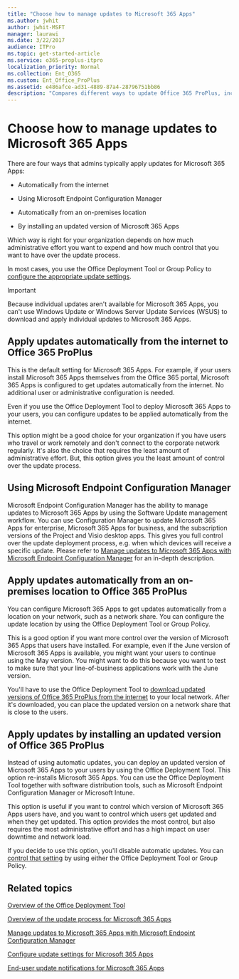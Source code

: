 ```yaml
---
title: "Choose how to manage updates to Microsoft 365 Apps"
ms.author: jwhit
author: jwhit-MSFT
manager: laurawi
ms.date: 3/22/2017
audience: ITPro
ms.topic: get-started-article
ms.service: o365-proplus-itpro
localization_priority: Normal
ms.collection: Ent_O365
ms.custom: Ent_Office_ProPlus
ms.assetid: e486afce-ad31-4889-87a4-28796751bb86
description: "Compares different ways to update Office 365 ProPlus, including automatically from the internet or from an on-premises location."
---
```


# Choose how to manage updates to Microsoft 365 Apps
  
There are four ways that admins typically apply updates for Microsoft 365 Apps:

- Automatically from the internet

- Using Microsoft Endpoint Configuration Manager

- Automatically from an on-premises location

- By installing an updated version of Microsoft 365 Apps
    
Which way is right for your organization depends on how much administrative effort you want to expend and how much control that you want to have over the update process.

In most cases, you use the Office Deployment Tool or Group Policy to [configure the appropriate update settings](configure-update-settings-for-office-365-proplus.md).
  
> [!IMPORTANT]
> Because individual updates aren't available for Microsoft 365 Apps, you can't use Windows Update or Windows Server Update Services (WSUS) to download and apply individual updates to Microsoft 365 Apps. 

## Apply updates automatically from the internet to Office 365 ProPlus
<a name="Internet"> </a>

This is the default setting for Microsoft 365 Apps. For example, if your users install Microsoft 365 Apps themselves from the Office 365 portal, Microsoft 365 Apps is configured to get updates automatically from the internet. No additional user or administrative configuration is needed.
  
Even if you use the Office Deployment Tool to deploy Microsoft 365 Apps to your users, you can configure updates to be applied automatically from the internet.
  
This option might be a good choice for your organization if you have users who travel or work remotely and don't connect to the corporate network regularly. It's also the choice that requires the least amount of administrative effort. But, this option gives you the least amount of control over the update process.

## Using Microsoft Endpoint Configuration Manager
<a name="MECM"> </a>

Microsoft Endpoint Configuration Manager has the ability to manage updates to Microsoft 365 Apps by using the Software Update management workflow. You can use Configuration Manager to update Microsoft 365 Apps for enterprise, Microsoft 365 Apps for business, and the subscription versions of the Project and Visio desktop apps. This gives you full control over the update deployment process, e.g. when which devices will receive a specific update. Please refer to [Manage updates to Microsoft 365 Apps with Microsoft Endpoint Configuration Manager](manage-office-365-proplus-updates-with-configuration-manager.md) for an in-depth description.

## Apply updates automatically from an on-premises location to Office 365 ProPlus
<a name="OnPremises"> </a>

You can configure Microsoft 365 Apps to get updates automatically from a location on your network, such as a network share. You can configure the update location by using the Office Deployment Tool or Group Policy.
  
This is a good option if you want more control over the version of Microsoft 365 Apps that users have installed. For example, even if the June version of Microsoft 365 Apps is available, you might want your users to continue using the May version. You might want to do this because you want to test to make sure that your line-of-business applications work with the June version.
  
You'll have to use the Office Deployment Tool to [download updated versions of Office 365 ProPlus from the internet](overview-of-the-office-2016-deployment-tool.md) to your local network. After it's downloaded, you can place the updated version on a network share that is close to the users.
  
## Apply updates by installing an updated version of Office 365 ProPlus
<a name="Install"> </a>

Instead of using automatic updates, you can deploy an updated version of Microsoft 365 Apps to your users by using the Office Deployment Tool. This option re-installs Microsoft 365 Apps. You can use the Office Deployment Tool together with software distribution tools, such as Microsoft Endpoint Configuration Manager or Microsoft Intune.
  
This option is useful if you want to control which version of Microsoft 365 Apps users have, and you want to control which users get updated and when they get updated. This option provides the most control, but also requires the most administrative effort and has a high impact on user downtime and network load. 
  
If you decide to use this option, you'll disable automatic updates. You can [control that setting](configure-update-settings-for-office-365-proplus.md) by using either the Office Deployment Tool or Group Policy.
  
## Related topics
  
[Overview of the Office Deployment Tool](overview-of-the-office-2016-deployment-tool.md)
  
[Overview of the update process for Microsoft 365 Apps](overview-of-the-update-process-for-office-365-proplus.md)

[Manage updates to Microsoft 365 Apps with Microsoft Endpoint Configuration Manager](manage-office-365-proplus-updates-with-configuration-manager.md)
  
[Configure update settings for Microsoft 365 Apps](configure-update-settings-for-office-365-proplus.md)
  
[End-user update notifications for Microsoft 365 Apps](end-user-update-notifications-for-office-365-proplus.md)

